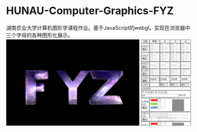 # HUNAU-Computer-Graphics-FYZ
湖南农业大学计算机图形学课程作业。基于JavaScript的webgl。实现在浏览器中三个字母的各种图形化展示。
![Image text](https://github.com/fuyizheng/HUNAU-Computer-Graphics-FYZ/blob/master/QQ%E6%88%AA%E5%9B%BE20180329125101.png)
